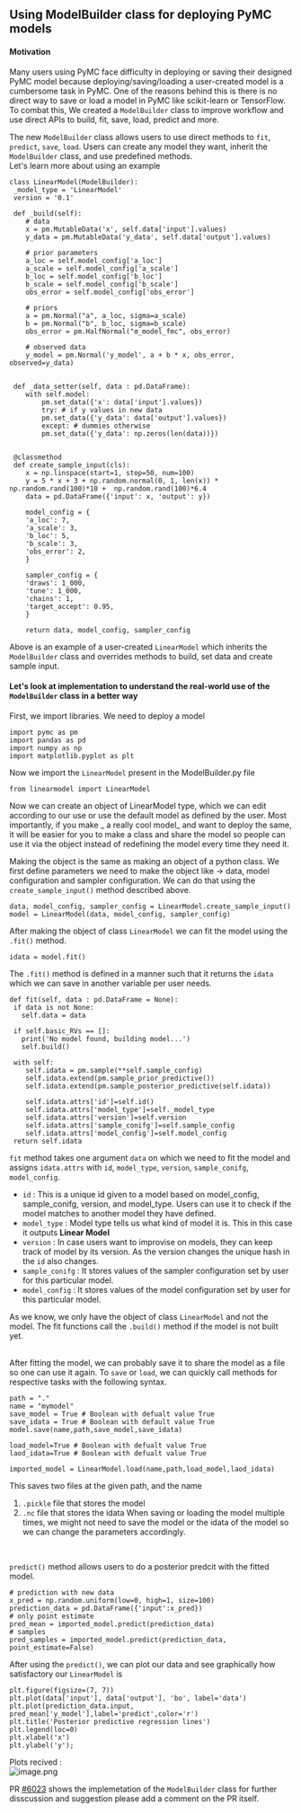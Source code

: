 ## Using ModelBuilder class for deploying PyMC models <br>

#### Motivation
Many users using PyMC face difficulty in deploying or saving their designed PyMC model because deploying/saving/loading a user-created model is a cumbersome task in PyMC. One of the reasons behind this is there is no direct way to save or load a model in PyMC like scikit-learn or TensorFlow. To combat this, We created a `ModelBuilder` class to improve workflow and use direct APIs to build, fit, save, load, predict and more.

The new `ModelBuilder` class allows users to use direct methods to `fit`, `predict`, `save`, `load`. Users can create any model they want, inherit the `ModelBuilder` class, and use predefined methods. <br>
Let's learn more about using an example <br>
```
class LinearModel(ModelBuilder):
 _model_type = 'LinearModel'
 version = '0.1'

 def _build(self):
    # data
    x = pm.MutableData('x', self.data['input'].values)
    y_data = pm.MutableData('y_data', self.data['output'].values)

    # prior parameters
    a_loc = self.model_config['a_loc']
    a_scale = self.model_config['a_scale']
    b_loc = self.model_config['b_loc']
    b_scale = self.model_config['b_scale']
    obs_error = self.model_config['obs_error']

    # priors
    a = pm.Normal("a", a_loc, sigma=a_scale)
    b = pm.Normal("b", b_loc, sigma=b_scale)
    obs_error = pm.HalfNormal("σ_model_fmc", obs_error)

    # observed data
    y_model = pm.Normal('y_model', a + b * x, obs_error, observed=y_data)


 def _data_setter(self, data : pd.DataFrame):
    with self.model:
        pm.set_data({'x': data['input'].values})
        try: # if y values in new data
        pm.set_data({'y_data': data['output'].values})
        except: # dummies otherwise
        pm.set_data({'y_data': np.zeros(len(data))})


 @classmethod
 def create_sample_input(cls):
    x = np.linspace(start=1, stop=50, num=100)
    y = 5 * x + 3 + np.random.normal(0, 1, len(x)) * np.random.rand(100)*10 +  np.random.rand(100)*6.4
    data = pd.DataFrame({'input': x, 'output': y})

    model_config = {
    'a_loc': 7,
    'a_scale': 3,
    'b_loc': 5,
    'b_scale': 3,
    'obs_error': 2,
    }

    sampler_config = {
    'draws': 1_000,
    'tune': 1_000,
    'chains': 1,
    'target_accept': 0.95,
    }

    return data, model_config, sampler_config
```
Above is an example of a user-created `LinearModel` which inherits the `ModelBuilder` class and overrides methods to build, set data and create sample input. <br>
#### Let's look at implementation to understand the real-world use of the `ModelBuilder` class in a better way <br>

First, we import libraries. We need to deploy a model
```
import pymc as pm
import pandas as pd
import numpy as np
import matplotlib.pyplot as plt
```
Now we import the `LinearModel` present in the ModelBuilder.py file
```
from linearmodel import LinearModel
```
Now we can create an object of LinearModel type, which we can edit according to our use or use the default model as defined by the user.
Most importantly, if you make _ a really cool model_ and want to deploy the same, it will be easier for you to make a class and share the model so people can use it via the object instead of redefining the model every time they need it. <br>

Making the object is the same as making an object of a python class. We first define parameters we need to make the object like -> data, model configuration and sampler configuration. 
We can do that using the `create_sample_input()` method described above.
```
data, model_config, sampler_config = LinearModel.create_sample_input() 
model = LinearModel(data, model_config, sampler_config)
```
After making the object of class `LinearModel` we can fit the model using the `.fit()` method.
```
idata = model.fit()
```
The `.fit()` method is defined in a manner such that it returns the `idata` which we can save in another variable per user needs.
```
def fit(self, data : pd.DataFrame = None):
 if data is not None: 
   self.data = data

 if self.basic_RVs == []:
   print('No model found, building model...')
   self.build()

 with self:
    self.idata = pm.sample(**self.sample_config)
    self.idata.extend(pm.sample_prior_predictive())
    self.idata.extend(pm.sample_posterior_predictive(self.idata))

    self.idata.attrs['id']=self.id()
    self.idata.attrs['model_type']=self._model_type
    self.idata.attrs['version']=self.version
    self.idata.attrs['sample_conifg']=self.sample_config
    self.idata.attrs['model_config']=self.model_config
 return self.idata
```
`fit` method takes one argument `data` on which we need to fit the model and assigns `idata.attrs` with `id`, `model_type`, `version`, `sample_conifg`, `model_config`. 
* `id` : This is a unique id given to a model based on model_config, sample_conifg, version, and model_type. Users can use it to check if the model matches to another model they have defined.
* `model_type` : Model type tells us what kind of model it is. This in this case it outputs **Linear Model** 
* `version` : In case users want to improvise on models, they can keep track of model by its version. As the version changes the unique hash in the `id` also changes.
* `sample_conifg` : It stores values of the sampler configuration set by user for this particular model.
* `model_config` : It stores values of the model configuration set by user for this particular model.

As we know, we only have the object of class `LinearModel` and not the model. The fit functions call the `.build()` method if the model is not built yet. <br> <br>

After fitting the model, we can probably save it to share the model as a file so one can use it again.
To `save` or `load`, we can quickly call methods for respective tasks with the following syntax. 
```
path = "."
name = "mymodel"
save_model = True # Boolean with defualt value True
save_idata = True # Boolean with default value True
model.save(name,path,save_model,save_idata)

load_model=True # Boolean with defualt value True
laod_idata=True # Boolean with defualt value True

imported_model = LinearModel.load(name,path,load_model,laod_idata)
``` 
This saves two files at the given path, and the name
1. `.pickle` file that stores the model
2. `.nc` file that stores the idata
When saving or loading the model multiple times, we might not need to save the model or the idata of the model so we can change the parameters accordingly.
<br>

`predict()` method allows users to do a posterior predcit with the fitted model.
```
# prediction with new data
x_pred = np.random.uniform(low=0, high=1, size=100)
prediction_data = pd.DataFrame({'input':x_pred})
# only point estimate
pred_mean = imported_model.predict(prediction_data)
# samples
pred_samples = imported_model.predict(prediction_data, point_estimate=False)
```

After using the `predict()`, we can plot our data and see graphically how satisfactory our `LinearModel` is
```
plt.figure(figsize=(7, 7))
plt.plot(data['input'], data['output'], 'bo', label='data')
plt.plot(prediction_data.input, pred_mean['y_model'],label='predict',color='r')
plt.title('Posterior predictive regression lines')
plt.legend(loc=0)
plt.xlabel('x')
plt.ylabel('y');
```
Plots recived : <br>
![image.png](images/modelbuilder.png)


PR [#6023](https://github.com/pymc-devs/pymc/pull/6023) shows the implemetation of the `ModelBuilder` class for further disscussion and suggestion please add a comment on the PR itself.